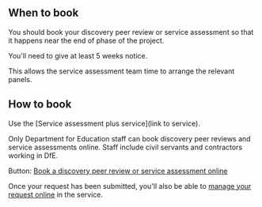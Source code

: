## When to book
You should book your discovery peer review or service assessment so that it happens near the end of phase of the project.

You'll need to give at least 5 weeks notice.

This allows the service assessment team time to arrange the relevant panels.

## How to book
Use the [Service assessment plus service](link to service). 

Only Department for Education staff can book discovery peer reviews and service assessments online. Staff include civil servants and contractors working in DfE.

Button: [Book a discovery peer review or service assessment online](https://service-assessments.herokuapp.com/book)

Once your request has been submitted, you'll also be able to [manage your request online](/service-assurance/manage) in the service.
